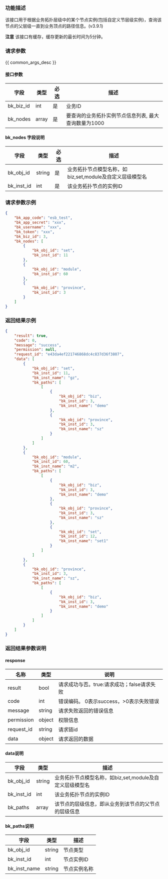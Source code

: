 ### 功能描述

该接口用于根据业务拓扑层级中的某个节点实例(包括自定义节层级实例)，查询该节点的父层级一直到业务顶点的路径信息。(v3.9.1)

**注意**
该接口有缓存，缓存更新的最长时间为5分钟。

### 请求参数

{{ common_args_desc }}

#### 接口参数

| 字段      |  类型      | 必选   |  描述      |
|-----------|------------|--------|------------|
| bk_biz_id  | int  | 是     | 业务ID |
| bk_nodes  | array  | 是     | 要查询的业务拓扑实例节点信息列表, 最大查询数量为1000 |


#### bk_nodes 字段说明

| 字段  | 类型   | 必选 | 描述                  |
| ----- | ------ | ---- | --------------------- |
| bk_obj_id | string    | 是   | 业务拓扑节点模型名称，如biz,set,module及自定义层级模型名       |
| bk_inst_id | int    | 是   | 该业务拓扑节点的实例ID |

### 请求参数示例

```json
{
    "bk_app_code": "esb_test",
    "bk_app_secret": "xxx",
    "bk_username": "xxx",
    "bk_token": "xxx",
    "bk_biz_id": 3,
    "bk_nodes": [
        {
            "bk_obj_id": "set",
            "bk_inst_id": 11
        },
        {
            "bk_obj_id": "module",
            "bk_inst_id": 60
        },
        {
            "bk_obj_id": "province",
            "bk_inst_id": 3
        }
    ]
}
```

### 返回结果示例

```json
{
    "result": true,
    "code": 0,
    "message": "success",
    "permission": null,
    "request_id": "e43da4ef221746868dc4c837d36f3807",
    "data": [
        {
            "bk_obj_id": "set",
            "bk_inst_id": 11,
            "bk_inst_name": "gz",
            "bk_paths": [
                [
                    {
                        "bk_obj_id": "biz",
                        "bk_inst_id": 3,
                        "bk_inst_name": "demo"
                    },
                    {
                        "bk_obj_id": "province",
                        "bk_inst_id": 3,
                        "bk_inst_name": "sz"
                    }
                ]
            ]
        },
        {
            "bk_obj_id": "module",
            "bk_inst_id": 60,
            "bk_inst_name": "m2",
            "bk_paths": [
                [
                    {
                        "bk_obj_id": "biz",
                        "bk_inst_id": 3,
                        "bk_inst_name": "demo"
                    },
                    {
                        "bk_obj_id": "province",
                        "bk_inst_id": 3,
                        "bk_inst_name": "sz"
                    },
                    {
                        "bk_obj_id": "set",
                        "bk_inst_id": 12,
                        "bk_inst_name": "set1"
                    }
                ]
            ]
        },
        {
            "bk_obj_id": "province",
            "bk_inst_id": 3,
            "bk_inst_name": "sz",
            "bk_paths": [
                [
                    {
                        "bk_obj_id": "biz",
                        "bk_inst_id": 3,
                        "bk_inst_name": "demo"
                    }
                ]
            ]
        }
    ]
}
```

### 返回结果参数说明
#### response
| 名称    | 类型   | 说明                                       |
| ------- | ------ | ------------------------------------------ |
| result  | bool   | 请求成功与否。true:请求成功；false请求失败 |
| code    | int    | 错误编码。 0表示success，>0表示失败错误    |
| message | string | 请求失败返回的错误信息                     |
| permission    | object | 权限信息    |
| request_id    | string | 请求链id    |
| data    | object | 请求返回的数据                             |


#### data说明
| 字段      |  类型      |  描述      |
|-----------|------------|------------|
| bk_obj_id | string   | 业务拓扑节点模型名称，如biz,set,module及自定义层级模型名       |
| bk_inst_id | int   | 该业务拓扑节点的实例ID |
| bk_paths | array| 该节点的层级信息，即从业务到该节点的父节点的层级信息 |

#### bk_paths说明
| 字段      |  类型      |  描述      |
|-----------|------------|------------|
| bk_obj_id | string   | 节点类型       |
| bk_inst_id | int   | 节点实例ID |
| bk_inst_name | string   | 节点实例名称 |
